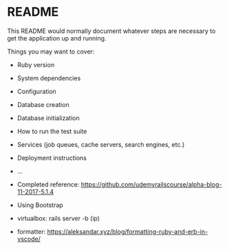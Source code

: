 # README

This README would normally document whatever steps are necessary to get the
application up and running.

Things you may want to cover:

* Ruby version

* System dependencies

* Configuration

* Database creation

* Database initialization

* How to run the test suite

* Services (job queues, cache servers, search engines, etc.)

* Deployment instructions

* ...

* Completed reference: https://github.com/udemyrailscourse/alpha-blog-11-2017-5.1.4

* Using Bootstrap

* virtualbox: rails server -b (ip)

* formatter: https://aleksandar.xyz/blog/formatting-ruby-and-erb-in-vscode/